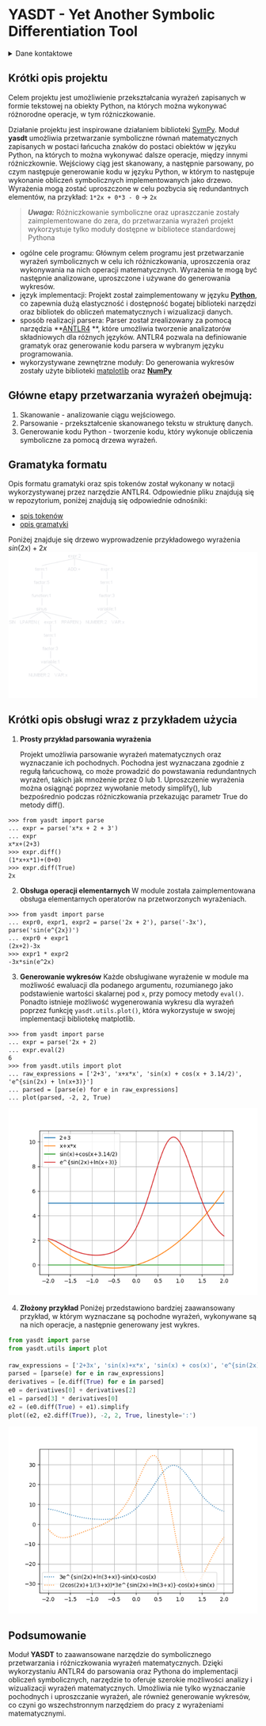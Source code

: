 # YASDT - Yet Another Symbolic Differentiation Tool

<details><summary>Dane kontaktowe</summary>
<ul>
    <li>szemermaksym@student.agh.edu.pl</li> 
</ul>
</details>

## Krótki opis projektu

Celem projektu jest umożliwienie przekształcania wyrażeń zapisanych w
formie tekstowej na obiekty Python, na których można wykonywać różnorodne operacje,
w tym różniczkowanie.

Działanie projektu jest inspirowane działaniem biblioteki [SymPy](https://www.sympy.org/).
Moduł **yasdt** umożliwia przetwarzanie symboliczne równań matematycznych zapisanych w postaci łańcucha
znaków do postaci obiektów w języku Python, na których to można wykonywać dalsze operacje, między innymi różniczkownie.
Wejściowy ciąg jest skanowany, a następnie parsowany, po czym następuje generowanie kodu w języku Python,
w którym to następuje wykonanie obliczeń symbolicznych implementowanych jako drzewo.
Wyrażenia mogą zostać uproszczone w celu pozbycia się redundantnych elementów, na przykład: `1*2x + 0*3 - 0` → `2x`

> **_Uwaga:_**  Różniczkowanie symboliczne oraz upraszczanie zostały zaimplementowane do zera, do przetwarzania wyrażeń
> projekt wykorzystuje tylko moduły dostępne w bibliotece standardowej Pythona

* ogólne cele programu: Głównym celem programu jest przetwarzanie wyrażeń symbolicznych w celu ich różniczkowania,
  uproszczenia oraz wykonywania na nich operacji matematycznych. Wyrażenia te mogą być następnie analizowane,
  uproszczone i używane do generowania wykresów.
* język implementacji: Projekt został zaimplementowany w języku **[Python](https://www.python.org/)**, co zapewnia dużą
  elastyczność i dostępność bogatej biblioteki narzędzi oraz bibliotek do obliczeń matematycznych i wizualizacji danych.
* sposób realizacji parsera: Parser został zrealizowany za pomocą narzędzia **[ANTLR4](https://github.com/antlr/antlr4)
  **, które umożliwia tworzenie analizatorów składniowych dla różnych języków. ANTLR4 pozwala na definiowanie gramatyk
  oraz generowanie kodu parsera w wybranym języku programowania.
* wykorzystywane zewnętrzne moduły: Do generowania wykresów zostały użyte
  biblioteki [matplotlib](https://matplotlib.org) oraz **[NumPy](https://numpy.org/)**

## Główne etapy przetwarzania wyrażeń obejmują:

1. Skanowanie - analizowanie ciągu wejściowego.
2. Parsowanie - przekształcenie skanowanego tekstu w strukturę danych.
3. Generowanie kodu Python - tworzenie kodu, który wykonuje obliczenia symboliczne za pomocą drzewa wyrażeń.

## Gramatyka formatu

Opis formatu gramatyki oraz spis tokenów został wykonany w notacji wykorzystywanej przez narzędzie ANTLR4.
Odpowiednie pliku znajdują się w repozytorium, poniżej znajdują się odpowiednie odnośniki:

* [spis tokenów](https://github.com/MaksymSz/yasdt/blob/master/grammar/ExpressionGrammarLexer.g4)
* [opis gramatyki](https://github.com/MaksymSz/yasdt/blob/master/grammar/ExpressionGrammarParser.g4)

Poniżej znajduje się drzewo wyprowadzenie przykładowego wyrażenia $sin(2x) + 2x$
![parse_tree](https://github.com/MaksymSz/yasdt/blob/master/parseTree.png)

## Krótki opis obsługi wraz z przykładem użycia

1. **Prosty przykład parsowania wyrażenia**

   Projekt umożliwia parsowanie wyrażeń matematycznych oraz wyznaczanie ich pochodnych. Pochodna jest wyznaczana zgodnie
   z regułą łańcuchową, co może prowadzić do powstawania redundantnych wyrażeń, takich jak mnożenie przez 0 lub 1.
   Uproszczenie wyrażenia można osiągnąć poprzez wywołanie metody simplify(), lub bezpośrednio podczas różniczkowania
   przekazując parametr True do metody diff().

```console
>>> from yasdt import parse
... expr = parse('x*x + 2 + 3')
... expr
x*x+(2+3)
>>> expr.diff()
(1*x+x*1)+(0+0)
>>> expr.diff(True)
2x
````

2. **Obsługa operacji elementarnych**
   W module została zaimplementowana obsługa elementarnych operatorów na przetworzonych wyrażeniach.

```console
>>> from yasdt import parse
... expr0, expr1, expr2 = parse('2x + 2'), parse('-3x'), parse('sin(e^{2x})')
... expr0 + expr1
(2x+2)-3x
>>> expr1 * expr2
-3x*sin(e^2x)
```

3. **Generowanie wykresów**
   Każde obsługiwane wyrażenie w module ma możliwość ewaluacji dla podanego argumentu, rozumianego jako
   podstawienie wartości skalarnej pod `x`, przy pomocy metody `eval()`.
   Ponadto istnieje możliwość wygenerowania wykresu dla wyrażeń poprzez funkcję `yasdt.utils.plot()`,
   która wykorzystuje w swojej implementacji bibliotekę matplotlib.

```console
>>> from yasdt import parse
... expr = parse('2x + 2)
... expr.eval(2)
6
>>> from yasdt.utils import plot
... raw_expressions = ['2+3', 'x+x*x', 'sin(x) + cos(x + 3.14/2)', 'e^{sin(2x) + ln(x+3)}']
... parsed = [parse(e) for e in raw_expressions]
... plot(parsed, -2, 2, True)
```

![plot](https://github.com/MaksymSz/yasdt/blob/master/plot_demo.png)

4. **Złożony przykład**
   Poniżej przedstawiono bardziej zaawansowany przykład, w którym wyznaczane są pochodne wyrażeń, wykonywane są na nich
   operacje, a następnie generowany jest wykres.

```python
from yasdt import parse
from yasdt.utils import plot

raw_expressions = ['2+3x', 'sin(x)+x*x', 'sin(x) + cos(x)', 'e^{sin(2x) + ln(x+3)}']
parsed = [parse(e) for e in raw_expressions]
derivatives = [e.diff(True) for e in parsed]
e0 = derivatives[0] + derivatives[2]
e1 = parsed[3] * derivatives[0]
e2 = (e0.diff(True) + e1).simplify
plot((e2, e2.diff(True)), -2, 2, True, linestyle=':')
```

![plot](https://github.com/MaksymSz/yasdt/blob/master/plot_adv.png)

## Podsumowanie

Moduł **YASDT** to zaawansowane narzędzie do symbolicznego przetwarzania i różniczkowania wyrażeń matematycznych. Dzięki
wykorzystaniu ANTLR4 do parsowania oraz Pythona do implementacji obliczeń symbolicznych, narzędzie to oferuje szerokie
możliwości analizy i wizualizacji wyrażeń matematycznych. Umożliwia nie tylko wyznaczanie pochodnych i uproszczanie
wyrażeń, ale również generowanie wykresów, co czyni go wszechstronnym narzędziem do pracy z wyrażeniami matematycznymi.